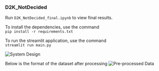 ### D2K_NotDecided

Run `D2K_NotDecided_final.ipynb` to view final results.

To install the dependencies, use the command </br>
`pip install -r requirements.txt`

To run the streamlit application, use the command </br>
`streamlit run main.py`


![System Design](assests/flowchart.png)

Below is the format of the dataset after processing
![Pre-processed Data](assests/preprocessed_data.png) 
